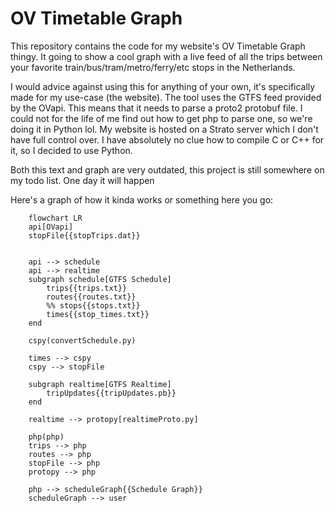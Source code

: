 # OV Timetable Graph

This repository contains the code for my website's OV Timetable Graph thingy. It going to show a cool graph with a live feed of all the trips between your favorite train/bus/tram/metro/ferry/etc stops in the Netherlands.

I would advice against using this for anything of your own, it's specifically made for my use-case (the website).
The tool uses the GTFS feed provided by the OVapi. This means that it needs to parse a proto2 protobuf file. I could not for the life of me find out how to get php to parse one, so we're doing it in Python lol.
My website is hosted on a Strato server which I don't have full control over. I have absolutely no clue how to compile C or C++ for it, so I decided to use Python.

Both this text and graph are very outdated, this project is still somewhere on my todo list. One day it will happen

Here's a graph of how it kinda works or something here you go:
```mermaid
    flowchart LR
    api[OVapi]
    stopFile{{stopTrips.dat}}


    api --> schedule
    api --> realtime
    subgraph schedule[GTFS Schedule]
        trips{{trips.txt}}
        routes{{routes.txt}}
        %% stops{{stops.txt}}
        times{{stop_times.txt}}
    end

    cspy(convertSchedule.py)

    times --> cspy
    cspy --> stopFile

    subgraph realtime[GTFS Realtime]
        tripUpdates{{tripUpdates.pb}}
    end

    realtime --> protopy[realtimeProto.py]

    php(php)
    trips --> php
    routes --> php
    stopFile --> php
    protopy --> php

    php --> scheduleGraph{{Schedule Graph}}
    scheduleGraph --> user
```
